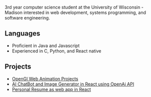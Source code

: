 3rd year computer science student at the University of Wisconsin - Madison interested in web development, systems programming, and software engineering.
## Languages
- Proficient in Java and Javascript
- Experienced in C, Python, and React native
## Projects
- [OpenGl Web Animation Projects](https://github.com/michaelc143/CS-559-Fall-2022)
- [AI ChatBot and Image Generator in React using OpenAi API](https://github.com/michaelc143/OpenAiChatBot)
- [Personal Resume as web app in React](https://michaelc143.github.io/personal-react-site/)
